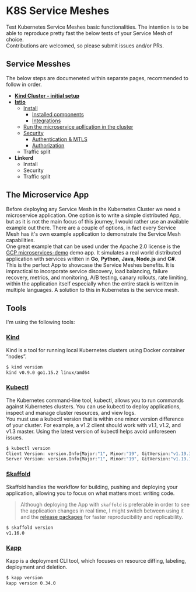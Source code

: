 # K8S Service Meshes

Test Kubernetes Service Meshes basic functionalities. The intention is to be able to reproduce pretty fast the below tests of your Service Mesh of choice.  
Contributions are welcomed, so please submit issues and/or PRs.

## Service Messhes

The below steps are documeneted within separate pages, recommended to follow in order.

* **[Kind Cluster - initial setup](./setup-kind/README.md)**
* **[Istio](./sm_Istio/README.md)**
  * [Install](./sm_Istio/Install.md)
    * [Installed components](./sm_Istio/Installed_components.md)
    * [Integrations](./sm_Istio/Integrations.md)
  * [Run the microservice apllication in the cluster](Application_Install.md)
  * [Security](./sm_Istio/Security.md)
    * [Authentication & MTLS](./sm_Istio/Authentication.md)
    * [Authorization](./sm_Istio/Authorization.md)
  * Traffic split
* **Linkerd**
  * Install
  * Security
  * Traffic split

## The Microservice App

Before deploying any Service Mesh in the Kubernetes Cluster we need a microservice application. One option is to write a simple distributed App, but as it is not the main focus of this journey, I would rather use an available example out there. There are  a couple of options, in fact every Service Mesh has it's own example application to demonstrate the Service Mesh capabilities.  
One great example that can be used under the Apache 2.0 license is the [GCP microservices-demo](https://github.com/GoogleCloudPlatform/microservices-demo) demo app. It simulates a real world distributed application with services written in **Go**, **Python**, **Java**, **Node.js** and **C#**.  
This is the perfect App to showcase the Service Meshes benefits. It is impractical to incorporate service discovery, load balancing, failure recovery, metrics, and monitoring, A/B testing, canary rollouts, rate limiting, within the application itself especially when the entire stack is written in multiple languages. A solution to this in Kubernetes is the service mesh.  

## Tools

I'm using the following tools:

### [Kind](https://kind.sigs.k8s.io/)

Kind is a tool for running local Kubernetes clusters using Docker container “nodes”.  

```bash
$ kind version
kind v0.9.0 go1.15.2 linux/amd64
```

### [Kubectl](https://kubernetes.io/docs/tasks/tools/install-kubectl/)

The Kubernetes command-line tool, kubectl, allows you to run commands against Kubernetes clusters. You can use kubectl to deploy applications, inspect and manage cluster resources, and view logs.  
You must use a kubectl version that is within one minor version difference of your cluster. For example, a v1.2 client should work with v1.1, v1.2, and v1.3 master. Using the latest version of kubectl helps avoid unforeseen issues.  

```bash
$ kubectl version
Client Version: version.Info{Major:"1", Minor:"19", GitVersion:"v1.19.3", GitCommit:"1e11e4a2108024935ecfcb2912226cedeafd99df", GitTreeState:"clean", BuildDate:"2020-10-14T12:50:19Z", GoVersion:"go1.15.2", Compiler:"gc", Platform:"linux/amd64"}
Server Version: version.Info{Major:"1", Minor:"19", GitVersion:"v1.19.1", GitCommit:"206bcadf021e76c27513500ca24182692aabd17e", GitTreeState:"clean", BuildDate:"2020-09-14T07:30:52Z", GoVersion:"go1.15", Compiler:"gc", Platform:"linux/amd64"}
```

### [Skaffold](https://skaffold.dev/)

Skaffold handles the workflow for building, pushing and deploying your application, allowing you to focus on what matters most: writing code.

> Although deploying the App with `skaffold` is preferable in order to see the application changes in real time, I might switch between using it and the [release packages](./microservices-app/release) for faster reproducibility and replicability.

```bash
$ skaffold version
v1.16.0
```

### [Kapp](https://github.com/k14s/kapp)

Kapp is a deployment CLI tool, which focuses on resource diffing, labeling, deployment and deletion.

```bash
$ kapp version
kapp version 0.34.0
```
